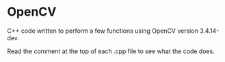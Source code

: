 # OpenCV
C++ code written to perform a few functions using OpenCV version 3.4.14-dev.

Read the comment at the top of each .cpp file to see what the code does.
